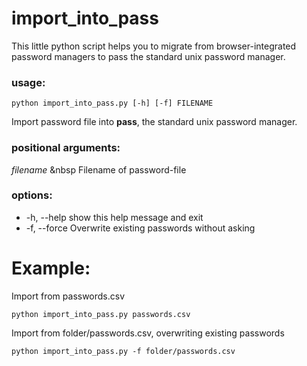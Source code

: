 # import_into_pass
This little python script helps you to migrate from browser-integrated password managers to pass the standard unix password manager.

### usage:
```python import_into_pass.py [-h] [-f] FILENAME```

Import password file into **pass**, the standard unix password manager.

### positional arguments:
  *filename* &nbsp Filename of password-file

### options:
-   -h, --help   show this help message and exit
-   -f, --force  Overwrite existing passwords without asking

# Example:
Import from passwords.csv
```shell
python import_into_pass.py passwords.csv
```
Import from folder/passwords.csv, overwriting existing passwords
```shell
python import_into_pass.py -f folder/passwords.csv
```
